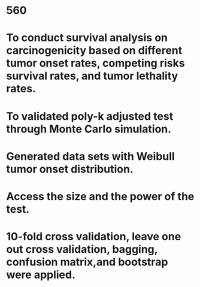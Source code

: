 # 560
# To conduct survival analysis on carcinogenicity based on different tumor onset rates, competing risks survival rates, and tumor lethality rates.
#	To validated poly-k adjusted test through Monte Carlo simulation.
#	Generated data sets with Weibull tumor onset distribution.
#	Access the size and the power of the test.
# 10-fold cross validation, leave one out cross validation, bagging, confusion matrix,and bootstrap were applied.
